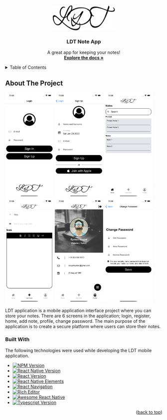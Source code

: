 <!-- PROJECT LOGO -->
<br />
<div align="center">
  <a href="https://github.com/othneildrew/Best-README-Template">
    <img src="images/logo.png" alt="Logo" style="background-color:white" width="200" height="80">
  </a>

  <h3 align="center">LDT Note App</h3>

  <p align="center">
    A great app for keeping your notes!
    <br />
    <a href="https://github.com/othneildrew/Best-README-Template"><strong>Explore the docs »</strong></a>
    <br />
  </p>
</div>

<!-- TABLE OF CONTENTS -->
<details>
  <summary>Table of Contents</summary>
  <ol>
    <li>
      <a href="#about-the-project">About The Project</a>
      <ul>
        <li><a href="#built-with">Built With</a></li>
      </ul>
    </li>
    <li>
      <a href="#getting-started">Getting Started</a>
      <ul>
        <li><a href="#prerequisites">Prerequisites</a></li>
        <li><a href="#installation">Installation</a></li>
      </ul>
    </li>
    <li><a href="#usage">Usage</a></li>
    <li><a href="#roadmap">Roadmap</a></li>
    <li><a href="#contributing">Contributing</a></li>
    <li><a href="#license">License</a></li>
    <li><a href="#contact">Contact</a></li>
    <li><a href="#acknowledgments">Acknowledgments</a></li>
  </ol>
</details>

<!-- ABOUT THE PROJECT -->
## About The Project

<a href="https://github.com/eymeneruyar/LDT/blob/main/images/1.png"><img src="images/1.png" alt="Login Screen" width="155" style="max-width:100%;"></a>
<a href="https://github.com/eymeneruyar/LDT/blob/main/images/2.png"><img src="images/2.png" alt="Register Screen" width="155" style="max-width:100%;"></a>
<a href="https://github.com/eymeneruyar/LDT/blob/main/images/3.png"><img src="images/3.png" alt="Home Screen" width="155" style="max-width:100%;"></a>
<a href="https://github.com/eymeneruyar/LDT/blob/main/images/4.png"><img src="images/4.png" alt="Add Note Screen" width="155" style="max-width:100%;"></a>
<a href="https://github.com/eymeneruyar/LDT/blob/main/images/5.png"><img src="images/5.png" alt="Profile Screen" width="155" style="max-width:100%;"></a>
<a href="https://github.com/eymeneruyar/LDT/blob/main/images/6.png"><img src="images/6.png" alt="Change Password Screen" width="155" style="max-width:100%;"></a>


LDT application is a mobile application interface project where you can store your notes. There are 6 screens in the application; login, register, home, add note, profile, change password. The main purpose of the application is to create a secure platform where users can store their notes.


### Built With

The following technologies were used while developing the LDT mobile application.

* [![NPM Version](https://img.shields.io/badge/npm-v8.1.2-red)](https://docs.npmjs.com/downloading-and-installing-node-js-and-npm)
* [![React Native Version](https://img.shields.io/badge/React%20Native-v0.66.4-blue)](https://github.com/react-native-community/react-native-template-typescript)
* [![React Version](https://img.shields.io/badge/React-v17.0.2-green)](https://github.com/facebook/react)
* [![React Native Elements](https://img.shields.io/badge/React%20Native%20Elements-v3.4.2-brightgreen)](https://github.com/react-native-elements/react-native-elements)
* [![React Navigation](https://img.shields.io/badge/React%20Navigation-v6.0.9-%233c159e)](https://github.com/react-navigation/react-navigation)
* [![Rich Editor](https://img.shields.io/badge/React%20Native%20Pell%20Rich%20Editor-v1.8.8-%2313eddf)](https://github.com/wxik/react-native-rich-editor)
* [![Awesome React Native](https://img.shields.io/badge/awesome%20React%20Native-Active-%23ed13b3)](https://github.com/jondot/awesome-react-native)
* [![Typescript Version](https://img.shields.io/badge/Typescript-v4.4.4-%23304ca6)](https://github.com/microsoft/TypeScript)

<p align="right">(<a href="#top">back to top</a>)</p>
